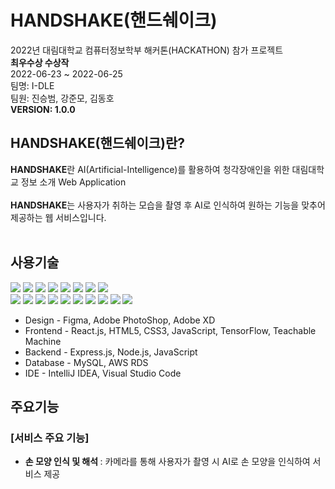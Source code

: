 # **HANDSHAKE(핸드쉐이크)**
2022년 대림대학교 컴퓨터정보학부 해커톤(HACKATHON) 참가 프로젝트<br>
<strong>최우수상 수상작</strong><br>
2022-06-23 ~ 2022-06-25<br>
팀명: I-DLE<br>
팀원: 진승범, 강준모, 김동호<br>
<b>VERSION: 1.0.0</b>

## **HANDSHAKE(핸드쉐이크)란?**
<b>HANDSHAKE</b>란 AI(Artificial-Intelligence)를 활용하여 청각장애인을 위한 대림대학교 정보 소개 Web Application<br><br>
<b>HANDSHAKE</b>는 사용자가 취하는 모습을 촬영 후 AI로 인식하여 원하는 기능을 맞추어 제공하는 웹 서비스입니다. <br><br>

## <b>사용기술</b>
<span><img src="https://img.shields.io/badge/react-0769AD?style=for-the-badge&logo=react&logoColor=White">
<img src="https://img.shields.io/badge/html-E34F26?style=for-the-badge&logo=html5&logoColor=white">
<img src="https://img.shields.io/badge/css-1572B6?style=for-the-badge&logo=css3&logoColor=white">
<img src="https://img.shields.io/badge/JAVASCRIPT-F7DF1E?style=for-the-badge&logo=javascript&logoColor=white">
<img src="https://img.shields.io/badge/Node.js-339933?style=for-the-badge&logo=Node.js&logoColor=white">
<img src="https://img.shields.io/badge/express.js-000000?style=for-the-badge&logo=express&logoColor=white">
<img src="https://img.shields.io/badge/NodeMon-76D04B?style=for-the-badge&logo=NodeMon&logoColor=white">
<img src="https://img.shields.io/badge/NPM-CB3837?style=for-the-badge&logo=Npm&logoColor=white"><br>
<img src="https://img.shields.io/badge/git-F05032?style=for-the-badge&logo=git&logoColor=white">
<img src="https://img.shields.io/badge/github-181717?style=for-the-badge&logo=github&logoColor=white">
<img src="https://img.shields.io/badge/git kraken-179287?style=for-the-badge&logo=gitkraken&logoColor=white">
<img src="https://img.shields.io/badge/AMAZON AWS-232F3E?style=for-the-badge&logo=amazon AWS&logoColor=white">
<img src="https://img.shields.io/badge/MySQL-4479A1?style=for-the-badge&logo=MySQL&logoColor=white">
<img src="https://img.shields.io/badge/figma-F24E1E?style=for-the-badge&logo=figma&logoColor=white">
<img src="https://img.shields.io/badge/Adobe PhotoShop-31A8FF?style=for-the-badge&logo=Adobe PhotoShop&logoColor=white">
<img src="https://img.shields.io/badge/Adobe XD-FF61F6?style=for-the-badge&logo=Adobe XD&logoColor=white">
<img src="https://img.shields.io/badge/Intellij IDEA-000000?style=for-the-badge&logo=IntelliJ Idea&logoColor=white">
<img src="https://img.shields.io/badge/Visual Studio Code-007ACC?style=for-the-badge&logo=Visual Studio Code&logoColor=white"></span>

- Design - Figma, Adobe PhotoShop, Adobe XD
- Frontend - React.js, HTML5, CSS3, JavaScript, TensorFlow, Teachable Machine
- Backend - Express.js, Node.js, JavaScript
- Database - MySQL, AWS RDS
- IDE - IntelliJ IDEA, Visual Studio Code

## <b>주요기능</b>

### [서비스 주요 기능]
- <b>손 모양 인식 및 해석 </b> : 카메라를 통해 사용자가 촬영 시 AI로 손 모양을 인식하여 서비스 제공
